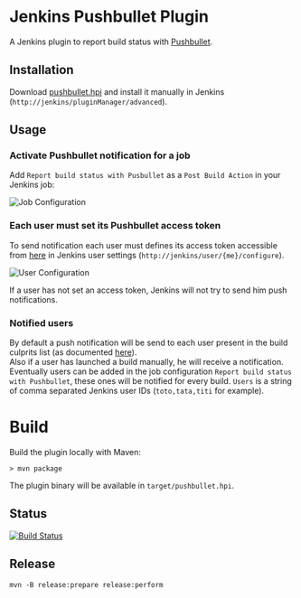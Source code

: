 # Jenkins Pushbullet Plugin

A Jenkins plugin to report build status with [Pushbullet](https://www.pushbullet.com).

## Installation

Download [pushbullet.hpi](https://bintray.com/jcgay/maven/download_file?file_path=fr%2Fjcgay%2Fjenkins%2Fplugins%2Fpushbullet%2F0.1.0%2Fpushbullet-0.1.0.hpi) and install it manually in Jenkins (`http://jenkins/pluginManager/advanced`).

## Usage

### Activate Pushbullet notification for a job

Add `Report build status with Pusbullet` as a `Post Build Action` in your Jenkins job:

![Job Configuration](https://jeanchristophegay.com/images/jenkins-pushbullet-plugin-job-configuration.png)

### Each user must set its Pushbullet access token

To send notification each user must defines its access token accessible from [here](https://www.pushbullet.com/account) in Jenkins user settings (`http://jenkins/user/{me}/configure`).  

![User Configuration](https://jeanchristophegay.com/images/jenkins-pushbullet-plugin-user-configuration.png)

If a user has not set an access token, Jenkins will not try to send him push notifications.

### Notified users

By default a push notification will be send to each user present in the build culprits list (as documented [here](http://javadoc.jenkins.io/hudson/model/AbstractBuild.html#getCulprits())).  
Also if a user has launched a build manually, he will receive a notification.  
Eventually users can be added in the job configuration `Report build status with Pushbullet`, these ones will be notified for every build. `Users` is a string of comma separated Jenkins user IDs (`toto,tata,titi` for example).

# Build

Build the plugin locally with Maven:

    > mvn package

The plugin binary will be available in `target/pushbullet.hpi`.

## Status

[![Build Status](https://travis-ci.org/jcgay/jenkins-pushbullet-plugin.png)](https://travis-ci.org/jcgay/jenkins-pushbullet-plugin)

## Release

    mvn -B release:prepare release:perform